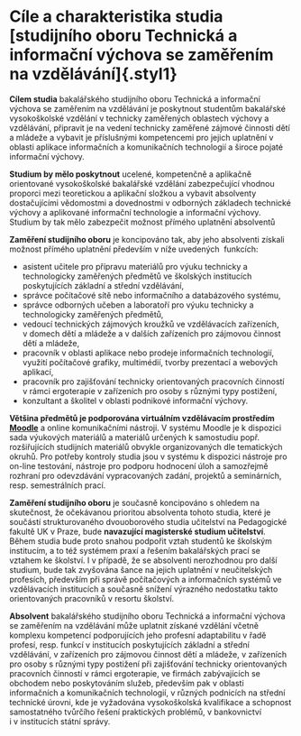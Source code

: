 # Cíle a charakteristika studia [studijního oboru Technická a informační výchova se zaměřením na vzdělávání]{.styl1}

**Cílem studia** bakalářského studijního oboru Technická a informační
výchova se zaměřením na vzdělávání je poskytnout studentům bakalářské
vysokoškolské vzdělání v technicky zaměřených oblastech výchovy a
vzdělávání, připravit je na vedení technicky zaměřené zájmové činnosti
dětí a mládeže a vybavit je příslušnými kompetencemi pro jejich
uplatnění v oblasti aplikace informačních a komunikačních technologií a
široce pojaté informační výchovy.

**Studium by mělo poskytnout** ucelené, kompetenčně a aplikačně
orientované vysokoškolské bakalářské vzdělání zabezpečující vhodnou
proporci mezi teoretickou a aplikační složkou a vybavit absolventy
dostačujícími vědomostmi a dovednostmi v odborných základech technické
výchovy a aplikované informační technologie a informační výchovy.
Studium by tak mělo zabezpečit možnost přímého uplatnění absolventů

**Zaměření studijního oboru** je koncipováno tak, aby jeho absolventi
získali možnost přímého uplatnění především v níže uvedených  funkcích:

-   asistent učitele pro přípravu materiálů pro výuku technicky a
    technologicky zaměřených předmětů ve školských institucích
    poskytujících základní a střední vzdělávání,
-   správce počítačové sítě nebo informačního a databázového systému,
-   správce odborných učeben a laboratoří pro výuku technicky a
    technologicky zaměřených předmětů,
-   vedoucí technických zájmových kroužků ve vzdělávacích zařízeních,
    v domech dětí a mládeže a v dalších zařízeních pro zájmovou činnost
    dětí a mládeže,
-   pracovník v oblasti aplikace nebo prodeje informačních technologií,
    využití počítačové grafiky, multimédií, tvorby prezentací a webových
    aplikací,
-   pracovník pro zajišťování technicky orientovaných pracovních
    činností v rámci ergoterapie v zařízeních pro osoby s různými typy
    postižení,
-   konzultant a školitel v oblasti podnikové informační výchovy.

**Většina předmětů je podporována virtuálním vzdělávacím prostředím
[Moodle](http://moodle.pedf.cuni.cz/)** a online komunikačními nástroji.
V systému Moodle je k dispozici sada výukových materiálů a materiálů
určených k samostudiu popř. rozšiřujících studijních materiálů obvykle
organizovaných dle tematických okruhů. Pro potřeby kontroly studia jsou
v systému k dispozici nástroje pro on-line testování, nástroje pro
podporu hodnocení úloh a samozřejmě rozhraní pro odevzdávání
vypracovaných zadání, projektů a seminárních, resp. semestrálních prací.

**Zaměření studijního oboru** je současně koncipováno s ohledem na
skutečnost, že očekávanou prioritou absolventa tohoto studia, které je
součástí strukturovaného dvouoborového studia učitelství na Pedagogické
fakultě UK v Praze, bude **navazující magisterské studium učitelství**.
Během studia bude proto snahou podpořit vztah studentů ke školským
institucím, a to též systémem praxí a řešením bakalářských prací se
vztahem ke školství. I v případě, že se absolventi nerozhodnou pro další
studium, bude tak zvyšována šance na jejich uplatnění v neučitelských
profesích, především při správě počítačových a informačních systémů ve
vzdělávacích institucích a současně snížení výrazného nedostatku takto
orientovaných pracovníků v resortu školství.

**Absolvent** bakalářského studijního oboru Technická a informační
výchova se zaměřením na vzdělávání může uplatnit získané vzdělání včetně
komplexu kompetencí podporujících jeho profesní adaptabilitu v řadě
profesí, resp. funkcí v institucích poskytujících základní a střední
vzdělávání, v zařízeních pro zájmovou činnost dětí a mládeže,
v zařízeních pro osoby s různými typy postižení při zajišťování
technicky orientovaných pracovních činností v rámci ergoterapie, ve
firmách zabývajících se obchodem nebo poskytováním služeb, především pak
v oblasti informačních a komunikačních technologií, v různých podnicích
na střední technické úrovni, kde je vyžadována vysokoškolská kvalifikace
a schopnost samostatného tvůrčího řešení praktických problémů, v
bankovnictví i v institucích státní správy.
